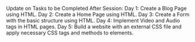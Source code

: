 Update on Tasks to be Completed After Session:
Day 1: Create a Blog Page using HTML.
Day 2: Create a Home Page using HTML.
Day 3: Create a Form with the basic structure using HTML.
Day 4: Implement Video and Audio tags in HTML pages.
Day 5: Build a website with an external CSS file and apply necessary CSS tags and methods to elements.